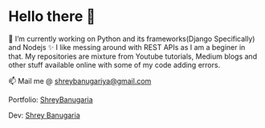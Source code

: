 # Hello there  👋


🔭 I’m currently working on Python and its frameworks(Django Specifically) and Nodejs  ✨
I like messing around with REST APIs as I am a beginer in that.
My repositories are mixture from Youtube tutorials, Medium blogs and other stuff available online with some of my code adding errors. 
           
 📫 Mail me @ shreybanugariya@gmail.com 
 
Portfolio: [ShreyBanugaria](https://shreybanugariya.github.io/)

Dev: [Shrey Banugaria](https://dev.to/shreybanugariya)
